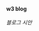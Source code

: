 <strong>w3 blog</strong>
<br /><br />
<i><a herf="https://www.w3schools.com/w3css/tryw3css_templates_architect.htm#home">블로그 시안</a></i> 
